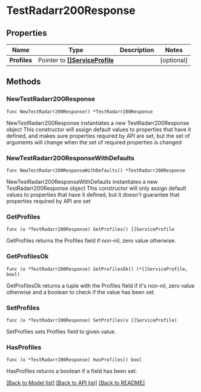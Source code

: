 # TestRadarr200Response

## Properties

Name | Type | Description | Notes
------------ | ------------- | ------------- | -------------
**Profiles** | Pointer to [**[]ServiceProfile**](ServiceProfile.md) |  | [optional] 

## Methods

### NewTestRadarr200Response

`func NewTestRadarr200Response() *TestRadarr200Response`

NewTestRadarr200Response instantiates a new TestRadarr200Response object
This constructor will assign default values to properties that have it defined,
and makes sure properties required by API are set, but the set of arguments
will change when the set of required properties is changed

### NewTestRadarr200ResponseWithDefaults

`func NewTestRadarr200ResponseWithDefaults() *TestRadarr200Response`

NewTestRadarr200ResponseWithDefaults instantiates a new TestRadarr200Response object
This constructor will only assign default values to properties that have it defined,
but it doesn't guarantee that properties required by API are set

### GetProfiles

`func (o *TestRadarr200Response) GetProfiles() []ServiceProfile`

GetProfiles returns the Profiles field if non-nil, zero value otherwise.

### GetProfilesOk

`func (o *TestRadarr200Response) GetProfilesOk() (*[]ServiceProfile, bool)`

GetProfilesOk returns a tuple with the Profiles field if it's non-nil, zero value otherwise
and a boolean to check if the value has been set.

### SetProfiles

`func (o *TestRadarr200Response) SetProfiles(v []ServiceProfile)`

SetProfiles sets Profiles field to given value.

### HasProfiles

`func (o *TestRadarr200Response) HasProfiles() bool`

HasProfiles returns a boolean if a field has been set.


[[Back to Model list]](../README.md#documentation-for-models) [[Back to API list]](../README.md#documentation-for-api-endpoints) [[Back to README]](../README.md)


